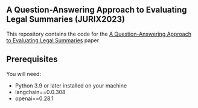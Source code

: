 ## A Question-Answering Approach to Evaluating Legal Summaries (JURIX2023)
This repository contains the code for the [A Question-Answering Approach to Evaluating Legal Summaries](https://aclanthology.org/2021.nllp-1.19.pdf) paper

## Prerequisites
You will need:
* Python 3.9 or later installed on your machine
* langchain==0.0.308
* openai==0.28.1

